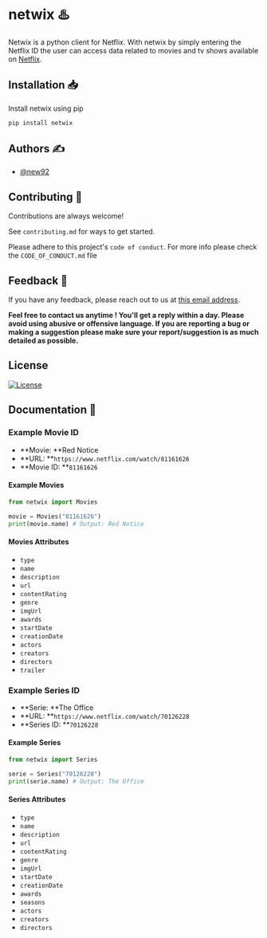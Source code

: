 # netwix ♨️

Netwix is a python client for Netflix. With netwix by simply entering the Netflix ID the user can access data related to movies and tv shows available on <a href="https://www.netflix.com">Netflix</a>.


## Installation 📥

Install netwix using pip

```bash
pip install netwix
```
## Authors ✍️

- [@new92](https://www.github.com/new92)


## Contributing 🤝

Contributions are always welcome!

See `contributing.md` for ways to get started.

Please adhere to this project's `code of conduct`. For more info please check the `CODE_OF_CONDUCT.md` file


## Feedback 💭

If you have any feedback, please reach out to us at <a href="mailto:new92github@gmail.com">this email address</a>.

**Feel free to contact us anytime ! You'll get a reply within a day. Please avoid using abusive or offensive language.
If you are reporting a bug or making a suggestion please make sure your report/suggestion is as much detailed as possible.**
## License

[![License](https://img.shields.io/github/license/new92/netwix?style=for-the-badge)](https://github.com/new92/netwix/blob/main/LICENSE.md)


## Documentation 📄

### Example Movie ID

- **Movie: **Red Notice
- **URL: **`https://www.netflix.com/watch/81161626`
- **Movie ID: **`81161626`

#### Example Movies

```python
from netwix import Movies

movie = Movies("81161626")
print(movie.name) # Output: Red Notice
```

#### Movies Attributes

- `type`
- `name`
- `description`
- `url`
- `contentRating`
- `genre`
- `imgUrl`
- `awards`
- `startDate`
- `creationDate`
- `actors`
- `creators`
- `directors`
- `trailer`

### Example Series ID

- **Serie: **The Office
- **URL: **`https://www.netflix.com/watch/70126228`
- **Series ID: **`70126228`

#### Example Series

```python
from netwix import Series

serie = Series("70126228")
print(serie.name) # Output: The Office
```

#### Series Attributes

- `type`
- `name`
- `description`
- `url`
- `contentRating`
- `genre`
- `imgUrl`
- `startDate`
- `creationDate`
- `awards`
- `seasons`
- `actors`
- `creators`
- `directors`